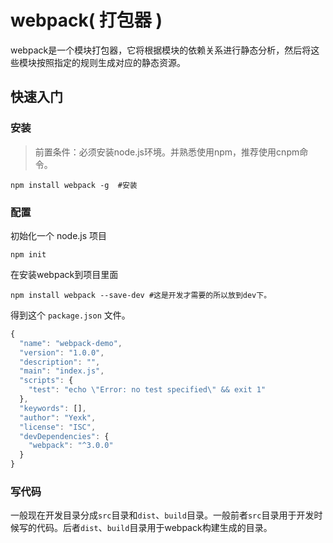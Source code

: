 # webpack( 打包器 ) 
webpack是一个模块打包器，它将根据模块的依赖关系进行静态分析，然后将这些模块按照指定的规则生成对应的静态资源。

## 快速入门
### 安装
> 前置条件：必须安装node.js环境。并熟悉使用npm，推荐使用cnpm命令。
```shell
npm install webpack -g  #安装
```
### 配置
初始化一个 node.js 项目
```shell
npm init 
```
在安装webpack到项目里面
```shell
npm install webpack --save-dev #这是开发才需要的所以放到dev下。
```

得到这个 `package.json` 文件。
```JavaScript
{
  "name": "webpack-demo",
  "version": "1.0.0",
  "description": "",
  "main": "index.js",
  "scripts": {
    "test": "echo \"Error: no test specified\" && exit 1"
  },
  "keywords": [],
  "author": "Yexk",
  "license": "ISC",
  "devDependencies": {
    "webpack": "^3.0.0"
  }
}

```

### 写代码
一般现在开发目录分成`src`目录和`dist`、`build`目录。一般前者`src`目录用于开发时候写的代码。后者`dist`、`build`目录用于webpack构建生成的目录。
